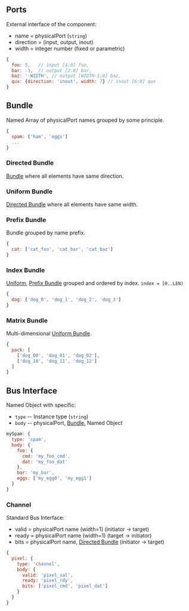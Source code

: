 ## Ports

External interface of the component:
  * name = physicalPort (`string`)
  * direction = (input, output, inout)
  * width = integer number (fixed or parametric)

```js
{
  foo: 5,   // input [4:0] foo,
  bar: -3,  // output [2:0] bar,
  baz: '-WIDTH', // output [WIDTH-1:0] baz,
  qux: {direction: 'inout', width: 7} // inout [6:0] qux
}
```

## Bundle

Named Array of physicalPort names grouped by some principle.

```js
{
  spam: ['ham', 'eggs']
  ...
}
```

### Directed Bundle

[Bundle](#Bundle) where all elements have same direction.

### Uniform Bundle

[Directed Bundle](#directed-bundle) where all elements have same width.

### Prefix Bundle

Bundle grouped by name prefix.

```js
{
  cat: ['cat_foo', 'cat_bar', 'cat_baz']
}
```

### Index Bundle

[Uniform](#unform-bundle), [Prefix Bundle](#prefix-bundle) grouped and ordered by index. `index = [0..LEN)`

```js
{
  dog: ['dog_0', 'dog_1', 'dog_2', 'dog_3']
}
```

### Matrix Bundle

Multi-dimensional [Uniform Bundle](#uniform-bundle).

```js
{
  pack: [
    ['dog_00', 'dog_01', 'dog_02'],
    ['dog_10', 'dog_11', 'dog_12']
  ]
}
```

## Bus Interface

Named Object with specific:
  * `type` -- Instance type (`string`)
  * `body` -- physicalPort, [Bundle](#bundle), Named Object

```js
mySpam: {
  type: 'spam',
  body: {
    foo: {
      cmd: 'my_foo_cmd',
      dat: 'my_foo_dat'
    },
    bar: 'my_bar',
    eggs: ['my_egg0', 'my_egg1']
  }
}
```

### Channel

Standard Bus Interface:
  * valid = physicalPort name (width=1) (initiator -> target)
  * ready = physicalPort name (width=1) (target -> initiator)
  * bits = physicalPort name, [Directed Bundle](#directed-bundle) (initiator -> target)

```js
{
  pixel: {
    type: 'channel',
    body: {
      valid: 'pixel_val',
      ready: 'pixel_rdy',
      bits: ['pixel_cmd', 'pixel_dat']
    }
  }
}
```
